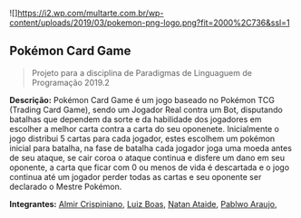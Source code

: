 ![]https://i2.wp.com/multarte.com.br/wp-content/uploads/2019/03/pokemon-png-logo.png?fit=2000%2C736&ssl=1
## Pokémon Card Game
> Projeto para a disciplina de Paradigmas de Linguaguem de Programação 2019.2

**Descrição:** 
Pokémon Card Game é um jogo baseado no Pokémon TCG (Trading Card Game), sendo um Jogador Real contra um Bot, disputando batalhas que dependem da sorte e da habilidade dos jogadores em escolher a melhor carta contra a carta do seu oponenete.
Inicialmente o jogo distribui 5 cartas para cada jogador, estes escolhem um pokémon inicial para batalha, na fase de batalha cada jogador joga uma moeda antes de seu ataque, se cair coroa o ataque continua e disfere um dano em seu oponente, a carta que ficar com 0 ou menos de vida é descartada e o jogo continua até um jogador perder todas as cartas e seu oponente ser declarado o Mestre Pokémon.

**Integrantes:**
[Almir Crispiniano](https://github.com/almirgon), [Luiz Boas](https://github.com/LFVilasBoas), [Natan Ataide](https://github.com/natansouzaa),  [Pablwo Araujo](https://github.com/pablwoAraujo),

